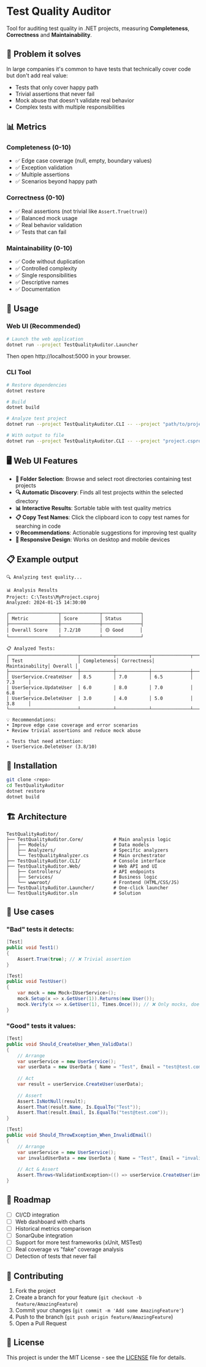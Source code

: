 # Test Quality Auditor

Tool for auditing test quality in .NET projects, measuring **Completeness**, **Correctness** and **Maintainability**.

## 🎯 Problem it solves

In large companies it's common to have tests that technically cover code but don't add real value:
- Tests that only cover happy path
- Trivial assertions that never fail
- Mock abuse that doesn't validate real behavior
- Complex tests with multiple responsibilities

## 📊 Metrics

### Completeness (0-10)
- ✅ Edge case coverage (null, empty, boundary values)
- ✅ Exception validation  
- ✅ Multiple assertions
- ✅ Scenarios beyond happy path

### Correctness (0-10)
- ✅ Real assertions (not trivial like `Assert.True(true)`)
- ✅ Balanced mock usage
- ✅ Real behavior validation
- ✅ Tests that can fail

### Maintainability (0-10)
- ✅ Code without duplication
- ✅ Controlled complexity
- ✅ Single responsibilities
- ✅ Descriptive names
- ✅ Documentation

## 🚀 Usage

### Web UI (Recommended)
```bash
# Launch the web application
dotnet run --project TestQualityAuditor.Launcher
```
Then open http://localhost:5000 in your browser.

### CLI Tool
```bash
# Restore dependencies
dotnet restore

# Build
dotnet build

# Analyze test project
dotnet run --project TestQualityAuditor.CLI -- --project "path/to/project.csproj"

# With output to file
dotnet run --project TestQualityAuditor.CLI -- --project "project.csproj" --output "report.json"
```

## 🖥️ Web UI Features

- **📁 Folder Selection**: Browse and select root directories containing test projects
- **🔍 Automatic Discovery**: Finds all test projects within the selected directory
- **📊 Interactive Results**: Sortable table with test quality metrics
- **📋 Copy Test Names**: Click the clipboard icon to copy test names for searching in code
- **💡 Recommendations**: Actionable suggestions for improving test quality
- **📱 Responsive Design**: Works on desktop and mobile devices

## 📋 Example output

```
🔍 Analyzing test quality...

📊 Analysis Results
Project: C:\Tests\MyProject.csproj
Analyzed: 2024-01-15 14:30:00

┌──────────────────┬──────────────┬──────────────┐
│ Metric           │ Score        │ Status       │
├──────────────────┼──────────────┼──────────────┤
│ Overall Score    │ 7.2/10       │ 🟡 Good      │
└──────────────────┴──────────────┴──────────────┘

📋 Analyzed Tests:
┌─────────────────────────┬────────────┬────────────┬──────────────┬─────────┐
│ Test                    │ Completeness│ Correctness│ Maintainability│ Overall │
├─────────────────────────┼────────────┼────────────┼──────────────┼─────────┤
│ UserService.CreateUser  │ 8.5        │ 7.0        │ 6.5          │ 7.3     │
│ UserService.UpdateUser  │ 6.0        │ 8.0        │ 7.0          │ 6.8     │
│ UserService.DeleteUser  │ 3.0        │ 4.0        │ 5.0          │ 3.8     │
└─────────────────────────┴────────────┴────────────┴──────────────┴─────────┘

💡 Recommendations:
• Improve edge case coverage and error scenarios
• Review trivial assertions and reduce mock abuse

⚠️ Tests that need attention:
• UserService.DeleteUser (3.8/10)
```

## 🔧 Installation

```bash
git clone <repo>
cd TestQualityAuditor
dotnet restore
dotnet build
```

## 🏗️ Architecture

```
TestQualityAuditor/
├── TestQualityAuditor.Core/           # Main analysis logic
│   ├── Models/                        # Data models
│   ├── Analyzers/                     # Specific analyzers
│   └── TestQualityAnalyzer.cs         # Main orchestrator
├── TestQualityAuditor.CLI/            # Console interface
├── TestQualityAuditor.Web/            # Web API and UI
│   ├── Controllers/                   # API endpoints
│   ├── Services/                      # Business logic
│   └── wwwroot/                       # Frontend (HTML/CSS/JS)
├── TestQualityAuditor.Launcher/       # One-click launcher
└── TestQualityAuditor.sln             # Solution
```

## 🎯 Use cases

### "Bad" tests it detects:
```csharp
[Test]
public void Test1()
{
    Assert.True(true); // ❌ Trivial assertion
}

[Test]
public void TestUser()
{
    var mock = new Mock<IUserService>();
    mock.Setup(x => x.GetUser(1)).Returns(new User());
    mock.Verify(x => x.GetUser(1), Times.Once()); // ❌ Only mocks, doesn't validate logic
}
```

### "Good" tests it values:
```csharp
[Test]
public void Should_CreateUser_When_ValidData()
{
    // Arrange
    var userService = new UserService();
    var userData = new UserData { Name = "Test", Email = "test@test.com" };
    
    // Act
    var result = userService.CreateUser(userData);
    
    // Assert
    Assert.IsNotNull(result);
    Assert.That(result.Name, Is.EqualTo("Test"));
    Assert.That(result.Email, Is.EqualTo("test@test.com"));
}

[Test]
public void Should_ThrowException_When_InvalidEmail()
{
    // Arrange
    var userService = new UserService();
    var invalidUserData = new UserData { Name = "Test", Email = "invalid-email" };
    
    // Act & Assert
    Assert.Throws<ValidationException>(() => userService.CreateUser(invalidUserData));
}
```

## 🚀 Roadmap

- [ ] CI/CD integration
- [ ] Web dashboard with charts
- [ ] Historical metrics comparison
- [ ] SonarQube integration
- [ ] Support for more test frameworks (xUnit, MSTest)
- [ ] Real coverage vs "fake" coverage analysis
- [ ] Detection of tests that never fail

## 🤝 Contributing

1. Fork the project
2. Create a branch for your feature (`git checkout -b feature/AmazingFeature`)
3. Commit your changes (`git commit -m 'Add some AmazingFeature'`)
4. Push to the branch (`git push origin feature/AmazingFeature`)
5. Open a Pull Request

## 📄 License

This project is under the MIT License - see the [LICENSE](LICENSE) file for details.
